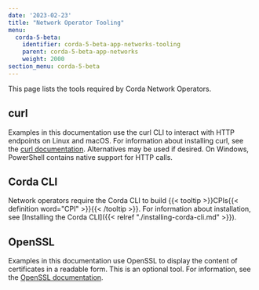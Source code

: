 ```yaml
---
date: '2023-02-23'
title: "Network Operator Tooling"
menu:
  corda-5-beta:
    identifier: corda-5-beta-app-networks-tooling
    parent: corda-5-beta-app-networks
    weight: 2000
section_menu: corda-5-beta
---
```

This page lists the tools required by Corda Network Operators.

## curl

Examples in this documentation use the curl CLI to interact with HTTP endpoints on Linux and macOS. For information about installing curl, see the [curl documentation](https://curl.se/). Alternatives may be used if desired.
On Windows, PowerShell contains native support for HTTP calls.
## Corda CLI

Network operators require the Corda CLI to build {{< tooltip >}}CPIs{{< definition word="CPI" >}}{{< /tooltip >}}.
For information about installation, see [Installing the Corda CLI]({{< relref "./installing-corda-cli.md" >}}).

## OpenSSL

Examples in this documentation use OpenSSL to display the content of certificates in a readable form. This is an optional tool. For information, see the [OpenSSL documentation](https://www.openssl.org/docs/). 